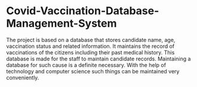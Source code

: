 # Covid-Vaccination-Database-Management-System
The project is based on a database that stores candidate name, age, vaccination status and related information. It maintains the record of vaccinations of the citizens including their past medical history. This database is made for the staff to maintain candidate records. Maintaining a database for such cause is a definite necessary. With the help of technology and computer science such things can be maintained very conveniently.
